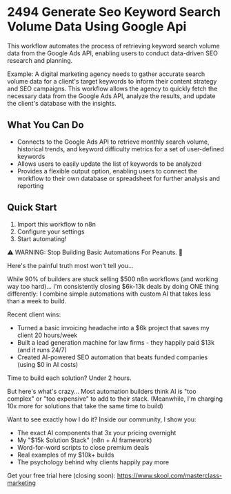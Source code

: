 # 2494 Generate Seo Keyword Search Volume Data Using Google Api

This workflow automates the process of retrieving keyword search volume data from the Google Ads API, enabling users to conduct data-driven SEO research and planning.

Example: A digital marketing agency needs to gather accurate search volume data for a client's target keywords to inform their content strategy and SEO campaigns. This workflow allows the agency to quickly fetch the necessary data from the Google Ads API, analyze the results, and update the client's database with the insights.

## What You Can Do
- Connects to the Google Ads API to retrieve monthly search volume, historical trends, and keyword difficulty metrics for a set of user-defined keywords
- Allows users to easily update the list of keywords to be analyzed
- Provides a flexible output option, enabling users to connect the workflow to their own database or spreadsheet for further analysis and reporting

## Quick Start
1. Import this workflow to n8n
2. Configure your settings
3. Start automating!

⚠️ WARNING: Stop Building Basic Automations For Peanuts. 🚫

Here's the painful truth most won't tell you...

While 90% of builders are stuck selling $500 n8n workflows (and working way too hard)...
I'm consistently closing $6k-13k deals by doing ONE thing differently:
I combine simple automations with custom AI that takes less than a week to build.

Recent client wins:
* Turned a basic invoicing headache into a $6k project that saves my client 20 hours/week
* Built a lead generation machine for law firms - they happily paid $13k (and it runs 24/7)
* Created AI-powered SEO automation that beats funded companies (using $0 in AI costs)

Time to build each solution? Under 2 hours.

But here's what's crazy...
Most automation builders think AI is "too complex" or "too expensive" to add to their stack.
(Meanwhile, I'm charging 10x more for solutions that take the same time to build)

Want to see exactly how I do it?
Inside our community, I show you:
* The exact AI components that 3x your pricing overnight
* My "$15k Solution Stack" (n8n + AI framework)
* Word-for-word scripts to close premium deals
* Real examples of my $10k+ builds
* The psychology behind why clients happily pay more

Get your free trial here (closing soon): https://www.skool.com/masterclass-marketing
